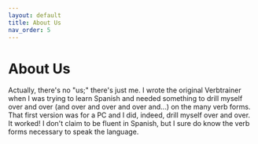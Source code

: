 ```yaml
---
layout: default
title: About Us
nav_order: 5
---
```

# About Us  #
Actually, there's no "us;" there's just me. I wrote the original Verbtrainer when I was trying to learn Spanish and needed something to drill myself over and over (and over and over and over and...) on the many verb forms. That first version was for a PC and I did, indeed, drill myself over and over. It worked! I don't claim to be fluent in Spanish, but I sure do know the verb forms necessary to speak the language.